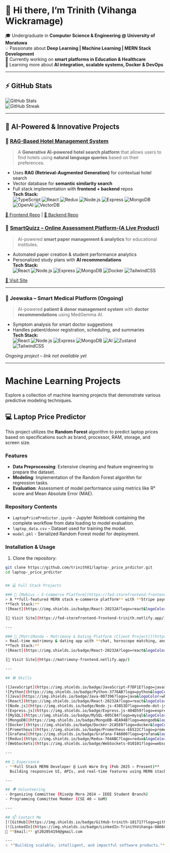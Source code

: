 # 👋 Hi there, I’m Trinith (Vihanga Wickramage)  

🎓 Undergraduate in **Computer Science & Engineering @ University of Moratuwa**  
💡 Passionate about **Deep Learning | Machine Learning | MERN Stack Development**  
🚀 Currently working on **smart platforms in Education & Healthcare**  
🌱 Learning more about **AI integration, scalable systems, Docker & DevOps**  

---

## ⚡ GitHub Stats
![GitHub Stats](https://github-readme-stats.vercel.app/api?username=trinith&show_icons=true&hide=contribs,prs&theme=radical)  
![GitHub Streak](https://github-readme-streak-stats.herokuapp.com?user=trinith&theme=radical)  

---

## 🤖 AI-Powered & Innovative Projects  

### 🏨 [RAG-Based Hotel Management System](https://github.com/trinith01/adfe-trinith-frontend)  
> A **Generative AI-powered hotel search platform** that allows users to find hotels using **natural language queries** based on their preferences.  
- Uses **RAG (Retrieval-Augmented Generation)** for contextual hotel search  
- Vector database for **semantic similarity search**  
- Full stack implementation with **frontend + backend** repos  
**Tech Stack:**  
![TypeScript](https://img.shields.io/badge/TypeScript-3178C6?logo=typescript&logoColor=white) 
![React](https://img.shields.io/badge/React-20232A?logo=react&logoColor=61DAFB) 
![Redux](https://img.shields.io/badge/Redux-764ABC?logo=redux&logoColor=white) 
![Node.js](https://img.shields.io/badge/Node.js-43853D?logo=node-dot-js&logoColor=white) 
![Express](https://img.shields.io/badge/Express.js-404D59?logo=express) 
![MongoDB](https://img.shields.io/badge/MongoDB-4EA94B?logo=mongodb&logoColor=white) 
![OpenAI](https://img.shields.io/badge/OpenAI-412991?logo=openai&logoColor=white) 
![VectorDB](https://img.shields.io/badge/Vector_DB-FF6F00)  

[🔗 Frontend Repo](https://github.com/trinith01/adfe-trinith-frontend) | [🔗 Backend Repo](https://github.com/trinith01/adfe-trinith-backend)  


### 📘 [SmartQuizz – Online Assessment Platform-(A Live Product)](#)  
> AI-powered **smart paper management & analytics** for educational institutes.  
- Automated paper creation & student performance analytics  
- Personalized study plans with **AI recommendations**  
**Tech Stack:**  
![React](https://img.shields.io/badge/React-20232A?logo=react&logoColor=61DAFB) ![Node.js](https://img.shields.io/badge/Node.js-43853D?logo=node-dot-js&logoColor=white) ![Express](https://img.shields.io/badge/Express.js-404D59?logo=express) ![MongoDB](https://img.shields.io/badge/MongoDB-4EA94B?logo=mongodb&logoColor=white) ![Docker](https://img.shields.io/badge/Docker-2CA5E0?logo=docker&logoColor=white) ![TailwindCSS](https://img.shields.io/badge/Tailwind_CSS-38B2AC?logo=tailwind-css&logoColor=white)  

[🔗 Visit Site](https://qgen.edu.lk/)  

---

### 🏥 Jeewaka – Smart Medical Platform (Ongoing)  
> AI-powered **patient & donor management system** with **doctor recommendations** using MedGemma AI.  
- Symptom analysis for smart doctor suggestions  
- Handles patient/donor registration, scheduling, and summaries  
**Tech Stack:**  
![React](https://img.shields.io/badge/React-20232A?logo=react&logoColor=61DAFB) ![Node.js](https://img.shields.io/badge/Node.js-43853D?logo=node-dot-js&logoColor=white) ![Express](https://img.shields.io/badge/Express.js-404D59?logo=express) ![MongoDB](https://img.shields.io/badge/MongoDB-4EA94B?logo=mongodb&logoColor=white) ![AI](https://img.shields.io/badge/AI-MedGemma-FF6F00) ![Zustand](https://img.shields.io/badge/Zustand-000000?logo=zustand&logoColor=white) ![TailwindCSS](https://img.shields.io/badge/Tailwind_CSS-38B2AC?logo=tailwind-css&logoColor=white)  

*Ongoing project – link not available yet*  

---
# Machine Learning Projects

Explore a collection of machine learning projects that demonstrate various predictive modeling techniques.

## 💻 Laptop Price Predictor

This project utilizes the **Random Forest** algorithm to predict laptop prices based on specifications such as brand, processor, RAM, storage, and screen size.

### Features

- **Data Preprocessing**: Extensive cleaning and feature engineering to prepare the dataset.
- **Modeling**: Implementation of the Random Forest algorithm for regression tasks.
- **Evaluation**: Assessment of model performance using metrics like R² score and Mean Absolute Error (MAE).

### Repository Contents

- `LaptopPricePredictor.ipynb` - Jupyter Notebook containing the complete workflow from data loading to model evaluation.
- `laptop_data.csv` - Dataset used for training the model.
- `model.pkl` - Serialized Random Forest model for deployment.

### Installation & Usage

1. Clone the repository:

```bash
git clone https://github.com/trinith01/laptop-_price_prdictor.git
cd laptop-_price_prdictor


## 💻 Full Stack Projects  

### 🛒 [Mebius – E-Commerce Platform](https://fed-storefrontend-frontend-trinith.netlify.app/)  
> A **full-featured MERN stack e-commerce platform** with **Stripe payments** & Clerk authentication.  
**Tech Stack:**  
![React](https://img.shields.io/badge/React-20232A?logo=react&logoColor=61DAFB) ![Node.js](https://img.shields.io/badge/Node.js-43853D?logo=node-dot-js&logoColor=white) ![Express](https://img.shields.io/badge/Express.js-404D59?logo=express) ![MongoDB](https://img.shields.io/badge/MongoDB-4EA94B?logo=mongodb&logoColor=white) ![Stripe](https://img.shields.io/badge/Stripe-008CDD?logo=stripe&logoColor=white) ![Clerk](https://img.shields.io/badge/Clerk-000000?logo=clerk&logoColor=white) ![Redux](https://img.shields.io/badge/Redux-764ABC?logo=redux&logoColor=white)  

[🔗 Visit Site](https://fed-storefrontend-frontend-trinith.netlify.app/)  

---

### 💞 [MatriManda – Matrimony & Dating Platform (Client Project)](https://matrimony-frontend.netlify.app/)  
> Real-time matrimony & dating app with **chat, horoscope matching, and admin verification**.  
**Tech Stack:**  
![React](https://img.shields.io/badge/React-20232A?logo=react&logoColor=61DAFB) ![Node.js](https://img.shields.io/badge/Node.js-43853D?logo=node-dot-js&logoColor=white) ![Express](https://img.shields.io/badge/Express.js-404D59?logo=express) ![MongoDB](https://img.shields.io/badge/MongoDB-4EA94B?logo=mongodb&logoColor=white) ![WebSockets](https://img.shields.io/badge/WebSockets-010101?logo=websocket&logoColor=white) ![JWT](https://img.shields.io/badge/JWT-black?logo=jsonwebtokens) ![TailwindCSS](https://img.shields.io/badge/Tailwind_CSS-38B2AC?logo=tailwind-css&logoColor=white)  

[🔗 Visit Site](https://matrimony-frontend.netlify.app/)  

---

## 🛠️ Skills  

![JavaScript](https://img.shields.io/badge/JavaScript-F7DF1E?logo=javascript&logoColor=black) 
![Python](https://img.shields.io/badge/Python-3776AB?logo=python&logoColor=white) 
![Java](https://img.shields.io/badge/Java-007396?logo=java&logoColor=white) 
![React](https://img.shields.io/badge/React-20232A?logo=react&logoColor=61DAFB) 
![Node.js](https://img.shields.io/badge/Node.js-43853D?logo=node-dot-js&logoColor=white) 
![Express.js](https://img.shields.io/badge/Express.js-404D59?logo=express) 
![MySQL](https://img.shields.io/badge/MySQL-005C84?logo=mysql&logoColor=white) 
![MongoDB](https://img.shields.io/badge/MongoDB-4EA94B?logo=mongodb&logoColor=white) 
![Docker](https://img.shields.io/badge/Docker-2CA5E0?logo=docker&logoColor=white) 
![Prometheus](https://img.shields.io/badge/Prometheus-E6522C?logo=prometheus&logoColor=white) 
![Grafana](https://img.shields.io/badge/Grafana-F46800?logo=grafana&logoColor=white) 
![Redux](https://img.shields.io/badge/Redux-764ABC?logo=redux&logoColor=white) 
![WebSockets](https://img.shields.io/badge/WebSockets-010101?logo=websocket&logoColor=white)  

---

## 💼 Experience  
- **Full Stack MERN Developer @ Lush Ware Org (Feb 2025 – Present)**  
  Building responsive UI, APIs, and real-time features using MERN stack.  

---

## 🌍 Volunteering  
- Organizing Committee (RiseUp Mora 2024 – IEEE Student Branch)  
- Programming Committee Member (CSE 40 – UoM)  

---

## 📫 Contact Me  
[![GitHub](https://img.shields.io/badge/GitHub-trinith-181717?logo=github)](https://github.com/trinith)  
[![LinkedIn](https://img.shields.io/badge/LinkedIn-TrinithVihanga-0A66C2?logo=linkedin&logoColor=white)](https://www.linkedin.com/in/trinith-vihanga-689b86297)  
📧 **Email:** gt202054194@gmail.com  

---
✨ *"Building scalable, intelligent, and impactful software products."*  
